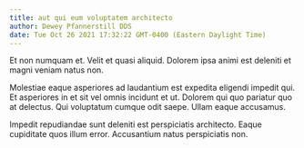 ```yaml
---
title: aut qui eum voluptatem architecto
author: Dewey Pfannerstill DDS
date: Tue Oct 26 2021 17:32:22 GMT-0400 (Eastern Daylight Time)
---
```

Et non numquam et. Velit et quasi aliquid. Dolorem ipsa animi est deleniti et magni veniam natus non.

 Molestiae eaque asperiores ad laudantium est expedita eligendi impedit qui. Et asperiores in et sit vel omnis incidunt et ut. Dolorem qui quo pariatur quo at delectus. Qui voluptatum cumque odit saepe. Ullam eaque accusamus.

 Impedit repudiandae sunt deleniti est perspiciatis architecto. Eaque cupiditate quos illum error. Accusantium natus perspiciatis non.